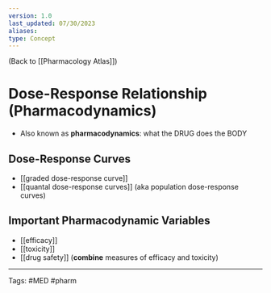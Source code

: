 ```yaml
---
version: 1.0
last_updated: 07/30/2023
aliases: 
type: Concept
---
```


(Back to [[Pharmacology Atlas]])

# Dose-Response Relationship (Pharmacodynamics)

- Also known as **pharmacodynamics**: what the DRUG does the BODY

## Dose-Response Curves
- [[graded dose-response curve]]
- [[quantal dose-response curves]] (aka population dose-response curves)

## Important Pharmacodynamic Variables
- [[efficacy]]
- [[toxicity]]
- [[drug safety]] (**combine** measures of efficacy and toxicity)

---
Tags: #MED #pharm 